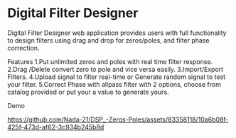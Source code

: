 # Digital Filter Designer

Digital Filter Designer web application provides users with full functionality to design filters using drag and drop for zeros/poles, and filter phase correction.

Features
1.Put unlimited zeros and poles with real time filter response.
2.Drag /Delete convert zero to pole and vice versa easily.
3.Import/Export Filters.
4.Upload signal to filter real-time or Generate random signal to test your filter.
5.Correct Phase with allpass filter with 2 options, choose from catalog provided or put your a value to generate yours.

Demo

https://github.com/Nada-21/DSP_-Zeros-Poles/assets/83358118/10a6b08f-425f-473d-af62-3c934b245b8d

